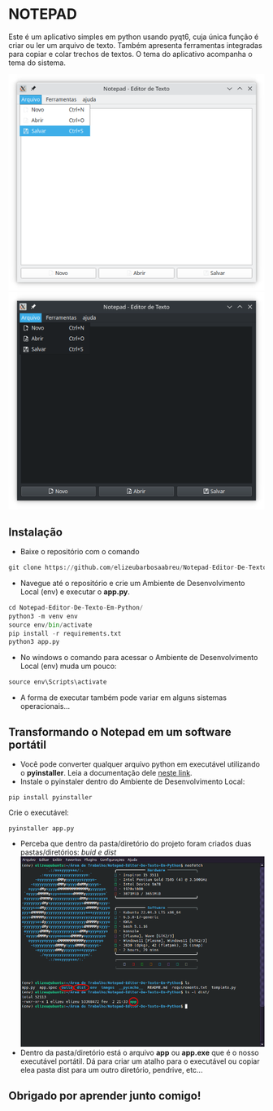 
# NOTEPAD

Este é um aplicativo simples em python usando pyqt6, cuja única função é criar ou ler um arquivo de texto. Também apresenta ferramentas integradas para copiar e colar trechos de textos. O tema do aplicativo acompanha o tema do sistema.

![Tema Claro visualizado no Kubuntu](/images/captura_de_tela_light.png)
![Tema escuro](/images/captura_de_tela.png)

## Instalação

- Baixe o repositório com o comando 
~~~python
git clone https://github.com/elizeubarbosaabreu/Notepad-Editor-De-Texto-Em-Python.git
~~~
- Navegue até o repositório e crie um Ambiente de Desenvolvimento Local (env) e executar o **app.py**.
~~~python
cd Notepad-Editor-De-Texto-Em-Python/
python3 -m venv env
source env/bin/activate
pip install -r requirements.txt 
python3 app.py
~~~
- No windows o comando para acessar o Ambiente de Desenvolvimento Local (env) muda um pouco:
~~~python
source env\Scripts\activate
~~~
- A forma de executar também pode variar em alguns sistemas operacionais...

## Transformando o Notepad em um software portátil
- Você pode converter qualquer arquivo python em executável utilizando o **pyinstaller**. Leia a documentação dele [neste link](https://pyinstaller.org/en/stable/).
- Instale o pyinstaler dentro do Ambiente de Desenvolvimento Local:
~~~shell
pip install pyinstaller
~~~
Crie o executável:
~~~shell
pyinstaller app.py
~~~
- Perceba que dentro da pasta/diretório do projeto foram criados duas pastas/diretórios: *buid e dist*
![terminal](/images/terminal.png)
- Dentro da pasta/diretório está o arquivo **app** ou **app.exe** que é o nosso executável portátil. Dá para criar um atalho para o executável ou copiar elea pasta dist para um outro diretório, pendrive, etc... 

## Obrigado por aprender junto comigo!